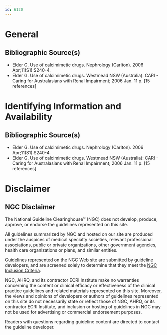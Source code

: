 ```yaml
---
id: 6120
---
```


# General

## Bibliographic Source(s)

- Elder G. Use of calcimimetic drugs. Nephrology (Carlton). 2006 Apr;11(S1):S240-4.
- Elder G. Use of calcimimetic drugs. Westmead NSW (Australia): CARI - Caring for Australasians with Renal Impairment; 2006 Jan. 11 p. [15 references]

# Identifying Information and Availability

## Bibliographic Source(s)

- Elder G. Use of calcimimetic drugs. Nephrology (Carlton). 2006 Apr;11(S1):S240-4.
- Elder G. Use of calcimimetic drugs. Westmead NSW (Australia): CARI - Caring for Australasians with Renal Impairment; 2006 Jan. 11 p. [15 references]

# Disclaimer

## NGC Disclaimer

The National Guideline Clearinghouse™ (NGC) does not develop, produce, approve, or endorse the guidelines represented on this site.

All guidelines summarized by NGC and hosted on our site are produced under the auspices of medical specialty societies, relevant professional associations, public or private organizations, other government agencies, health care organizations or plans, and similar entities.

Guidelines represented on the NGC Web site are submitted by guideline developers, and are screened solely to determine that they meet the [NGC Inclusion Criteria](/help-and-about/summaries/inclusion-criteria).

NGC, AHRQ, and its contractor ECRI Institute make no warranties concerning the content or clinical efficacy or effectiveness of the clinical practice guidelines and related materials represented on this site. Moreover, the views and opinions of developers or authors of guidelines represented on this site do not necessarily state or reflect those of NGC, AHRQ, or its contractor ECRI Institute, and inclusion or hosting of guidelines in NGC may not be used for advertising or commercial endorsement purposes.

Readers with questions regarding guideline content are directed to contact the guideline developer.

